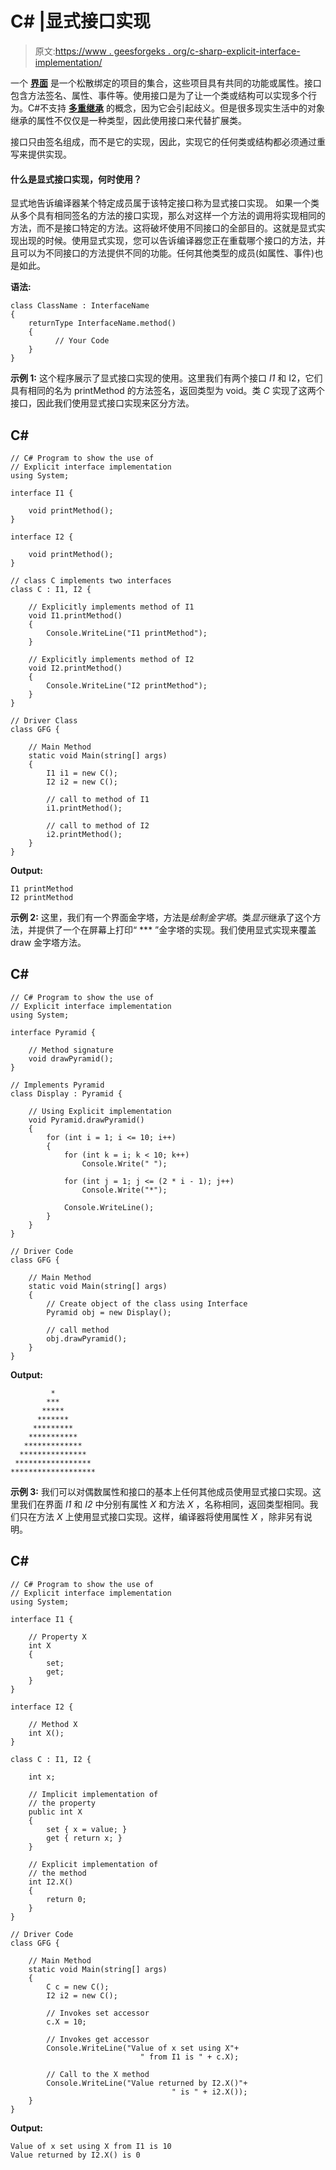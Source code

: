 # C# |显式接口实现

> 原文:[https://www . geesforgeks . org/c-sharp-explicit-interface-implementation/](https://www.geeksforgeeks.org/c-sharp-explicit-interface-implementation/)

一个 [**界面**](https://www.geeksforgeeks.org/c-sharp-interface/) 是一个松散绑定的项目的集合，这些项目具有共同的功能或属性。接口包含方法签名、属性、事件等。使用接口是为了让一个类或结构可以实现多个行为。C#不支持 [**多重继承**](https://www.geeksforgeeks.org/c-sharp-multiple-inheritance-using-interfaces/) 的概念，因为它会引起歧义。但是很多现实生活中的对象继承的属性不仅仅是一种类型，因此使用接口来代替扩展类。

接口只由签名组成，而不是它的实现，因此，实现它的任何类或结构都必须通过重写来提供实现。

#### 什么是显式接口实现，何时使用？

显式地告诉编译器某个特定成员属于该特定接口称为显式接口实现。
如果一个类从多个具有相同签名的方法的接口实现，那么对这样一个方法的调用将实现相同的方法，而不是接口特定的方法。这将破坏使用不同接口的全部目的。这就是显式实现出现的时候。使用显式实现，您可以告诉编译器您正在重载哪个接口的方法，并且可以为不同接口的方法提供不同的功能。任何其他类型的成员(如属性、事件)也是如此。

**语法:**

```
class ClassName : InterfaceName
{
    returnType InterfaceName.method()
    { 
          // Your Code 
    }
}
```

**示例 1:** 这个程序展示了显式接口实现的使用。这里我们有两个接口 *I1* 和 I2，它们具有相同的名为 printMethod 的方法签名，返回类型为 void。类 *C* 实现了这两个接口，因此我们使用显式接口实现来区分方法。

## C#

```
// C# Program to show the use of
// Explicit interface implementation
using System;

interface I1 {

    void printMethod();
}

interface I2 {

    void printMethod();
}

// class C implements two interfaces
class C : I1, I2 {

    // Explicitly implements method of I1
    void I1.printMethod()
    {
        Console.WriteLine("I1 printMethod");
    }

    // Explicitly implements method of I2
    void I2.printMethod()
    {
        Console.WriteLine("I2 printMethod");
    }
}

// Driver Class
class GFG {

    // Main Method
    static void Main(string[] args)
    {
        I1 i1 = new C();
        I2 i2 = new C();

        // call to method of I1
        i1.printMethod();

        // call to method of I2
        i2.printMethod();
    }
}
```

**Output:** 

```
I1 printMethod
I2 printMethod
```

**示例 2:** 这里，我们有一个界面金字塔，方法是*绘制金字塔*。类*显示*继承了这个方法，并提供了一个在屏幕上打印“ *** ”金字塔的实现。我们使用显式实现来覆盖 draw 金字塔方法。

## C#

```
// C# Program to show the use of
// Explicit interface implementation
using System;

interface Pyramid {

    // Method signature
    void drawPyramid();
}

// Implements Pyramid
class Display : Pyramid {

    // Using Explicit implementation
    void Pyramid.drawPyramid()
    {
        for (int i = 1; i <= 10; i++)
        {
            for (int k = i; k < 10; k++)
                Console.Write(" ");

            for (int j = 1; j <= (2 * i - 1); j++)
                Console.Write("*");

            Console.WriteLine();
        }
    }
}

// Driver Code
class GFG {

    // Main Method
    static void Main(string[] args)
    {
        // Create object of the class using Interface
        Pyramid obj = new Display();

        // call method
        obj.drawPyramid();
    }
}
```

**Output:** 

```
         *
        ***
       *****
      *******
     *********
    ***********
   *************
  ***************
 *****************
*******************
```

**示例 3:** 我们可以对偶数属性和接口的基本上任何其他成员使用显式接口实现。这里我们在界面 *I1* 和 *I2* 中分别有属性 *X* 和方法 *X* ，名称相同，返回类型相同。我们只在方法 *X* 上使用显式接口实现。这样，编译器将使用属性 *X* ，除非另有说明。

## C#

```
// C# Program to show the use of
// Explicit interface implementation
using System;

interface I1 {

    // Property X
    int X
    {
        set;
        get;
    }
}

interface I2 {

    // Method X
    int X();
}

class C : I1, I2 {

    int x;

    // Implicit implementation of
    // the property
    public int X
    {
        set { x = value; }
        get { return x; }
    }

    // Explicit implementation of
    // the method
    int I2.X()
    {
        return 0;
    }
}

// Driver Code
class GFG {

    // Main Method
    static void Main(string[] args)
    {
        C c = new C();
        I2 i2 = new C();

        // Invokes set accessor
        c.X = 10;

        // Invokes get accessor
        Console.WriteLine("Value of x set using X"+
                             " from I1 is " + c.X);

        // Call to the X method
        Console.WriteLine("Value returned by I2.X()"+
                                    " is " + i2.X());
    }
}
```

**Output:** 

```
Value of x set using X from I1 is 10
Value returned by I2.X() is 0
```